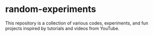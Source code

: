 # random-experiments
This repository is a collection of various codes, experiments, and fun projects inspired by tutorials and videos from YouTube.
